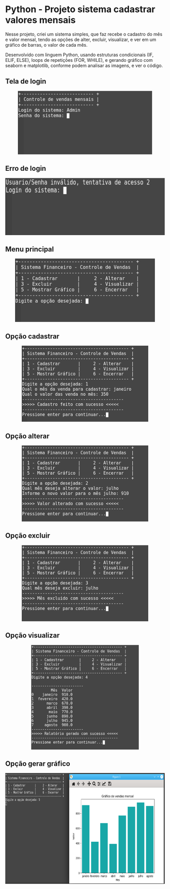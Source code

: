# Python - Projeto sistema cadastrar valores mensais

Nesse projeto, criei um sistema simples, que faz recebe o cadastro do mês e valor mensal, tendo as opções de alter, excluir, visualizar, e ver em um gráfico de barras, o valor de cada mês.

Desenvolvido com linguem Python, usando estruturas condicionais (IF, ELIF, ELSE), loops de repetições (FOR, WHILE), e gerando gráfico com seaborn e matplotlib, conforme podem analisar as imagens, e ver o código.

## Tela de login

<p align="center">
  <img src="https://github.com/villani31/Python_venda_mensal/blob/main/imagens/login.png?w=740" alt="Python_vendas"height=200px >
</p>

## Erro de login

<p align="center">
  <img src="https://github.com/villani31/Python_venda_mensal/blob/main/imagens/errologin.png?w=740" alt="Python_vendas"height=180px >
</p>

## Menu principal

<p align="center">
  <img src="https://github.com/villani31/Python_venda_mensal/blob/main/imagens/menuprincipal.png?w=740" alt="Python_vendas"height=200px >
</p>

## Opção cadastrar

<p align="center">
  <img src="https://github.com/villani31/Python_venda_mensal/blob/main/imagens/menucadastrar.png?w=740" alt="Python_vendas"height=240px >
</p>

## Opção alterar

<p align="center">
  <img src="https://github.com/villani31/Python_venda_mensal/blob/main/imagens/menualterar.png?w=740" alt="Python_vendas"height=240px >
</p>

## Opção excluir

<p align="center">
  <img src="https://github.com/villani31/Python_venda_mensal/blob/main/imagens/menuexcluir.png?w=740" alt="Python_vendas"height=240px >
</p>

## Opção visualizar

<p align="center">
  <img src="https://github.com/villani31/Python_venda_mensal/blob/main/imagens/menuvisualizar.png?w=740" alt="Python_vendas"height=330px >
</p>

## Opção gerar gráfico

<p align="center">
  <img src="https://github.com/villani31/Python_venda_mensal/blob/main/imagens/menugrafico.png?w=740" alt="Python_vendas"height=350px >
</p>
